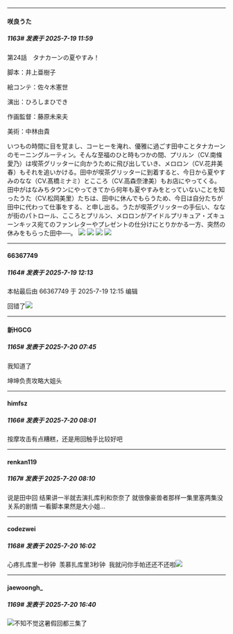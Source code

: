 ﻿
*****

####  咲良うた  
##### 1163#       发表于 2025-7-19 11:59

第24話　タナカーンの夏やすみ！

脚本：井上亜樹子

絵コンテ：佐々木憲世

演出：ひろしまひでき

作画監督：藤原未来夫

美術：中林由貴

いつもの時間に目を覚まし、コーヒーを淹れ、優雅に過ごす田中ことタナカーンのモーニングルーティン。そんな至福のひと時もつかの間、プリルン（CV.南條愛乃）は喫茶グリッターに向かうために飛び出していき、メロロン（CV.花井美春）もそれを追いかける。田中が喫茶グリッターに到着すると、今日から夏やすみのなな（CV.髙橋ミナミ）とこころ（CV.高森奈津美）もお店にやってくる。田中がはなみちタウンにやってきてから何年も夏やすみをとっていないことを知ったうた（CV.松岡美里）たちは、田中に休んでもらうため、今日は自分たちが田中に代わって仕事をする、と申し出る。うたが喫茶グリッターの手伝い、ななが街のパトロール、こころとプリルン、メロロンがアイドルプリキュア・ズキューンキッス宛てのファンレターやプレゼントの仕分けにとりかかる一方、突然の休みをもらった田中──。
<img src="https://files.catbox.moe/gw1ep8.jpg" referrerpolicy="no-referrer">
<img src="https://files.catbox.moe/himpwc.jpg" referrerpolicy="no-referrer">
<img src="https://files.catbox.moe/lo00h6.jpg" referrerpolicy="no-referrer">
<img src="https://files.catbox.moe/xpt29w.jpg" referrerpolicy="no-referrer">


*****

####  66367749  
##### 1164#       发表于 2025-7-19 12:13

 本帖最后由 66367749 于 2025-7-19 12:15 编辑 

回错了<img src="https://static.stage1st.com/image/smiley/face2017/009.gif" referrerpolicy="no-referrer">


*****

####  新HGCG  
##### 1165#       发表于 2025-7-20 07:45

我知道了

坤坤负责攻略大姐头


*****

####  himfsz  
##### 1166#       发表于 2025-7-20 08:01

按摩攻击有点糟糕，还是用回触手比较好吧


*****

####  renkan119  
##### 1167#       发表于 2025-7-20 08:10

说是田中回 结果讲一半就去演扎库利和奈奈了 就很像豪兽者那样一集里塞两集没关系的剧情 一看脚本果然是大小姐…


*****

####  codezwei  
##### 1168#       发表于 2025-7-20 16:02

心疼扎库里一秒钟  羡慕扎库里3秒钟  我就问你手帕还还不还啦<img src="https://static.stage1st.com/image/smiley/face2017/037.png" referrerpolicy="no-referrer">


*****

####  jaewoongh_  
##### 1169#       发表于 2025-7-20 16:40

<img src="https://static.stage1st.com/image/smiley/face2017/015.png" referrerpolicy="no-referrer">不知不觉这暑假回都三集了

